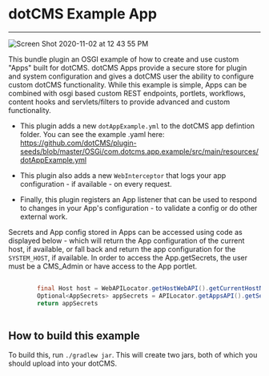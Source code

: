 # dotCMS Example App
------
![Screen Shot 2020-11-02 at 12 43 55 PM](https://user-images.githubusercontent.com/934364/97900775-26ee6180-1d09-11eb-85f5-4a2724202b13.png)


This bundle plugin an OSGI example of how to create and use custom "Apps" built for dotCMS.  dotCMS Apps provide a secure store for plugin and system configuration and gives a dotCMS user the ability to configure custom dotCMS functionality.  While this example is simple, Apps can be combined with osgi based custom REST endpoints, portlets, workflows, content hooks and servlets/filters to provide advanced and custom functionality.

- This plugin adds a new `dotAppExample.yml` to the dotCMS app defintion folder.  You can see the example .yaml here:  https://github.com/dotCMS/plugin-seeds/blob/master/OSGi/com.dotcms.app.example/src/main/resources/dotAppExample.yml

- This plugin also adds a new `WebInterceptor` that logs your app configuration - if available - on every request. 

- Finally, this plugin registers an App listener that can be used to respond to changes in your App's configuration - to validate a config or do other external work.

Secrets and App config stored in Apps can be accessed using code as displayed below - which will return the App configuration of the current host, if available, or fall back and return the app configuration for the `SYSTEM_HOST`, if available. In order to access the App.getSecrets, the user must be a CMS_Admin or have access to the App portlet.

```java
        
        final Host host = WebAPILocator.getHostWebAPI().getCurrentHostNoThrow(request);
        Optional<AppSecrets> appSecrets = APILocator.getAppsAPI().getSecrets(AppKeys.APP_KEY, true, host, APILocator.systemUser());
        return appSecrets
        
```


How to build this example
-------------------------

To build this, run  `./gradlew jar`.  This will create two jars, both of which you should upload into your dotCMS.


